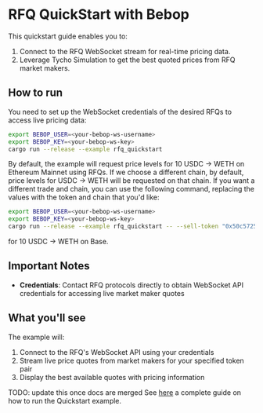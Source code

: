 # RFQ QuickStart with Bebop

This quickstart guide enables you to:

1. Connect to the RFQ WebSocket stream for real-time pricing data.
2. Leverage Tycho Simulation to get the best quoted prices from RFQ market makers.

## How to run

You need to set up the WebSocket credentials of the desired RFQs to access live pricing data:

```bash
export BEBOP_USER=<your-bebop-ws-username>
export BEBOP_KEY=<your-bebop-ws-key>
cargo run --release --example rfq_quickstart
```

By default, the example will request price levels for 10 USDC -> WETH on Ethereum Mainnet using RFQs.
If we choose a different chain, by default, price levels for USDC -> WETH will be requested on that chain.
If you want a different trade and chain, you can use the following command, replacing the values with the token and
chain that you'd like:

```bash
export BEBOP_USER=<your-bebop-ws-username>
export BEBOP_KEY=<your-bebop-ws-key>
cargo run --release --example rfq_quickstart -- --sell-token "0x50c5725949A6F0c72E6C4a641F24049A917DB0Cb" --buy-token "0x4200000000000000000000000000000000000006" --sell-amount 10 --chain "base"
```

for 10 USDC -> WETH on Base.

## Important Notes

- **Credentials**: Contact RFQ protocols directly to obtain WebSocket API credentials for accessing live market maker
  quotes

## What you'll see

The example will:

1. Connect to the RFQ's WebSocket API using your credentials
2. Stream live price quotes from market makers for your specified token pair
3. Display the best available quotes with pricing information

TODO: update this once docs are merged
See [here](https://docs.propellerheads.xyz/tycho/for-solvers/tycho-quickstart) a complete guide on how to run the
Quickstart example.